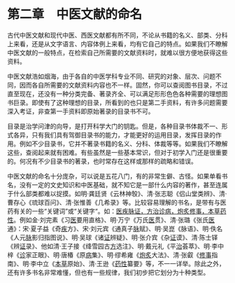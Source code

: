 # 第二章　中医文献的命名

古代中医文献和现代中医、西医文献都有所不同，不论从书籍的名义、部类、分科上来看，还是从文字语言、内容体例上来看，均有它自己的特点。如果我们不瞭解中医文献的一般特点，在检索自己所需要的文献资料时，就难以很方便地获得这些资料。

中医文献浩如烟海，由于各自的中医学科专业不同、研究的对象、层次、问题不同，因而各自所需要的文献资料内容也不一样。固然，你可以查阅图书目录，不过直至现在，还没有一种分类完备、著录齐全、可以满足形形色色各种需要的理想图书巨录。即使有了这种理想的目录，所看到的也只是第二手资料，有许多问题需要深入考证，非查第一手资料即原始著录的目录书不可。

目录是治学问津的向导，是打开科学大门的钥匙。但是，各种目录书体裁不一、形式各异，只有我们具有驾御目录书的能力，才能更好的运用目录，发挥目录的作用。例如不少目录书，它并不著录书籍的名义、分科、体裁等等。如果我们不瞭解这些，查阅起来就有困难。有些虽然是一些基本常识，但对于初学入门还是很重要的。何况有不少目录书的著录，也时常存在这样或那样的疏略和错误。

中医文献的命名十分庞杂，可以说是五花八门，有的非常生僻、古怪。如果单看书名，没有一定的文史知识和中医基础，就不知它是一部什么内容的著作，甚至连属于什么部类都难以捉摸。如明·龚廷贤《云林神彀》、清·张志聪《侣山堂类辨》、清·曹存心《琉球百问》、清·张惟善《几希录》等。比较容易理解的书名，是带有与医药有关的一些“关键词”或“关键字“。如：<u>医疾脉证，方治诊病，炮炙修事，本草药性</u>。例如金·刘完素《习<u>医</u>要用直格》、明·万宁《万氏<u>医</u>贯》、清·张璐《张氏<u>医</u>通》：宋·夏子益《奇<u>疾</u>方》、宋·刘元宾《通真子<u>脉</u>赋》、明·吴崑《脉语》、明·佚名《人元<u>脉</u>影归指图说》、明·吴球《诸<u>证</u>辨疑》、明·张介宾《杂<u>证</u>谟》、清·陈士铎《辨<u>证</u>录》、他如清·王子接《绛雪园古<u>方</u>选注》、明·戴元礼《平<u>治</u>荟萃》、明·李中梓《<u>诊</u>家正眼》、明·唐椿《原<u>病</u>集》、明·缪希雍《<u>炮炙</u>大法》、清·张叡《<u>修事</u>指南》、明·李中立《<u>本草</u>原始》、清·王逊《<u>药性</u>纂要》等，不一一详举。除此之外，还有许多书名非常难懂，但也有一些规律，我们初步把它划分为十种类型。
